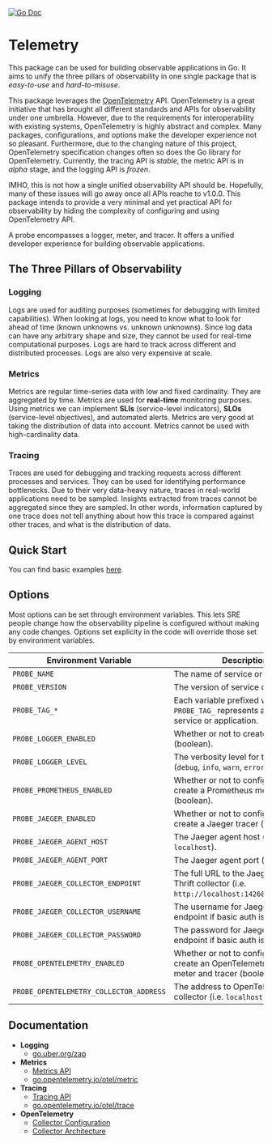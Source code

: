 [![Go Doc][godoc-image]][godoc-url]

# Telemetry

This package can be used for building observable applications in Go.
It aims to unify the three pillars of observability in one single package that is *easy-to-use* and *hard-to-misuse*.

This package leverages the [OpenTelemetry](https://opentelemetry.io) API.
OpenTelemetry is a great initiative that has brought all different standards and APIs for observability under one umbrella.
However, due to the requirements for interoperability with existing systems, OpenTelemetry is highly abstract and complex.
Many packages, configurations, and options make the developer experience not so pleasant.
Furthermore, due to the changing nature of this project, OpenTelemetry specification changes often so does the Go library for OpenTelemetry.
Currently, the tracing API is *stable*, the metric API is in *alpha* stage, and the logging API is *frozen*.

IMHO, this is not how a single unified observability API should be.
Hopefully, many of these issues will go away once all APIs reache to v1.0.0.
This package intends to provide a very minimal and yet practical API for observability
by hiding the complexity of configuring and using OpenTelemetry API.

A probe encompasses a logger, meter, and tracer.
It offers a unified developer experience for building observable applications.

## The Three Pillars of Observability

### Logging

Logs are used for auditing purposes (sometimes for debugging with limited capabilities).
When looking at logs, you need to know what to look for ahead of time (known unknowns vs. unknown unknowns).
Since log data can have any arbitrary shape and size, they cannot be used for real-time computational purposes.
Logs are hard to track across different and distributed processes. Logs are also very expensive at scale.

### Metrics

Metrics are regular time-series data with low and fixed cardinality.
They are aggregated by time. Metrics are used for **real-time** monitoring purposes.
Using metrics we can implement **SLIs** (service-level indicators), **SLOs** (service-level objectives), and automated alerts.
Metrics are very good at taking the distribution of data into account.
Metrics cannot be used with high-cardinality data.

### Tracing

Traces are used for debugging and tracking requests across different processes and services.
They can be used for identifying performance bottlenecks.
Due to their very data-heavy nature, traces in real-world applications need to be sampled.
Insights extracted from traces cannot be aggregated since they are sampled.
In other words, information captured by one trace does not tell anything about how
this trace is compared against other traces, and what is the distribution of data.

## Quick Start

You can find basic examples [here](./example).

## Options

Most options can be set through environment variables.
This lets SRE people change how the observability pipeline is configured without making any code changes.
Options set explicity in the code will override those set by environment variables.

| Environment Variable | Description |
|----------------------|-------------|
| `PROBE_NAME` | The name of service or application. |
| `PROBE_VERSION` | The version of service or application. |
| `PROBE_TAG_*` | Each variable prefixed with `PROBE_TAG_` represents a tag for the service or application. |
| `PROBE_LOGGER_ENABLED` | Whether or not to create a logger (boolean). |
| `PROBE_LOGGER_LEVEL` | The verbosity level for the logger (`debug`, `info`, `warn`, `error`, or `none`). |
| `PROBE_PROMETHEUS_ENABLED` | Whether or not to configure and create a Prometheus meter (boolean). |
| `PROBE_JAEGER_ENABLED` | Whether or not to configure and create a Jaeger tracer (boolean). |
| `PROBE_JAEGER_AGENT_HOST` | The Jaeger agent host (i.e. `localhost`). |
| `PROBE_JAEGER_AGENT_PORT` | The Jaeger agent port (i.e. `6832`). |
| `PROBE_JAEGER_COLLECTOR_ENDPOINT` | The full URL to the Jaeger HTTP Thrift collector (i.e. `http://localhost:14268/api/traces`). |
| `PROBE_JAEGER_COLLECTOR_USERNAME` | The username for Jaeger collector endpoint if basic auth is required. |
| `PROBE_JAEGER_COLLECTOR_PASSWORD` | The password for Jaeger collector endpoint if basic auth is required. |
| `PROBE_OPENTELEMETRY_ENABLED` | Whether or not to configure and create an OpenTelemetry Collector meter and tracer (boolean). |
| `PROBE_OPENTELEMETRY_COLLECTOR_ADDRESS` | The address to OpenTelemetry collector (i.e. `localhost:55680`). |

## Documentation

  - **Logging**
    - [go.uber.org/zap](https://pkg.go.dev/go.uber.org/zap)
  - **Metrics**
    - [Metrics API](https://github.com/open-telemetry/opentelemetry-specification/blob/main/specification/metrics/api.md)
    - [go.opentelemetry.io/otel/metric](https://pkg.go.dev/go.opentelemetry.io/otel/metric)
  - **Tracing**
    - [Tracing API](https://github.com/open-telemetry/opentelemetry-specification/blob/main/specification/trace/api.md)
    - [go.opentelemetry.io/otel/trace](https://pkg.go.dev/go.opentelemetry.io/otel/trace)
  - **OpenTelemetry**
    - [Collector Configuration](https://opentelemetry.io/docs/collector/configuration)
    - [Collector Architecture](hhttps://github.com/open-telemetry/opentelemetry-collector/blob/main/docs/design.md)


[godoc-url]: https://pkg.go.dev/github.com/gardenbed/basil/telemetry
[godoc-image]: https://pkg.go.dev/badge/github.com/gardenbed/basil/telemetry
